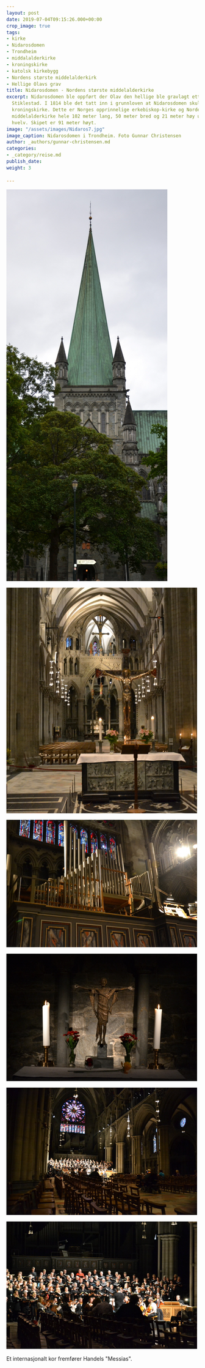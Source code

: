 ```yaml
---
layout: post
date: 2019-07-04T09:15:26.000+00:00
crop_image: true
tags:
- kirke
- Nidarosdomen
- Trondheim
- middalalderkirke
- kroningskirke
- katolsk kirkebygg
- Nordens største middelalderkirk
- Hellige Olavs grav
title: Nidarosdomen - Nordens største middelalderkirke
excerpt: Nidarosdomen ble oppført der Olav den hellige ble gravlagt etter slaget på
  Stiklestad. I 1814 ble det tatt inn i grunnloven at Nidarosdomen skulle være landets
  kroningskirke. Dette er Norges opprinnelige erkebiskop-kirke og Nordens største
  middelalderkirke hele 102 meter lang, 50 meter bred og 21 meter høy under skipets
  hvelv. Skipet er 91 meter høyt.
image: "/assets/images/Nidaros7.jpg"
image_caption: Nidarosdomen i Trondheim. Foto Gunnar Christensen
author: _authors/gunnar-christensen.md
categories:
- _category/reise.md
publish_date: 
weight: 3

---
```

![](/assets/images/Nidaros1.jpg)

  
![](/assets/images/Nidaros8.jpg)

  
![](/assets/images/Nidaros5.jpg)

![](/assets/images/Nidaros2.jpg)

![](/assets/images/Nidaros3.jpg)

![](/assets/images/Nidaros4.jpg)

Et internasjonalt kor fremfører Handels "Messias".